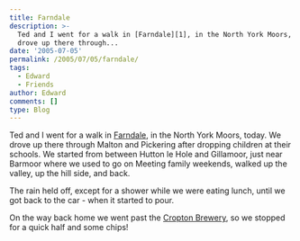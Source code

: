 ```yaml
---
title: Farndale
description: >-
  Ted and I went for a walk in [Farndale][1], in the North York Moors, today. We
  drove up there through...
date: '2005-07-05'
permalink: /2005/07/05/farndale/
tags:
  - Edward
  - Friends
author: Edward
comments: []
type: Blog
---
```


Ted and I went for a walk in [Farndale][1], in the North York Moors,
today. We drove up there through Malton and Pickering after dropping
children at their schools. We started from between Hutton le Hole and
Gillamoor, just near Barmoor where we used to go on Meeting family
weekends, walked up the valley, up the hill side, and back.

The rain held off, except for a shower while we were eating lunch, until
we got back to the car - when it started to pour.

On the way back home we went past the [Cropton Brewery][2], so we
stopped for a quick half and some chips!



[1]: https://www.multimap.com/map/browse.cgi?local=h&amp;scale=200000&amp;title=Farndale&amp;lon=-0.9681&amp;lat=54.3661&amp;icon=x
[2]: https://croptonbrewery.co.uk/
